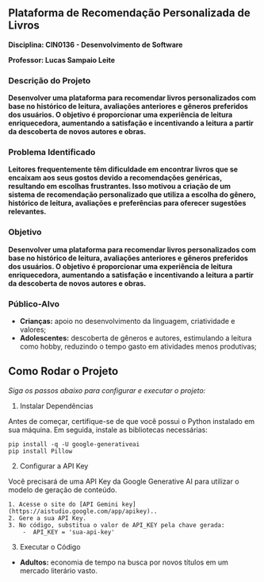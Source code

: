 ## Plataforma de Recomendação Personalizada de Livros
**Disciplina: CIN0136 - Desenvolvimento de Software**

**Professor: Lucas Sampaio Leite**

### Descrição do Projeto
__Desenvolver uma plataforma para recomendar livros personalizados com base no histórico de leitura, avaliações anteriores e gêneros preferidos dos usuários. O objetivo é proporcionar uma experiência de leitura enriquecedora, aumentando a satisfação e incentivando a leitura a partir da descoberta de novos autores e obras.__


### Problema Identificado
__Leitores frequentemente têm dificuldade em encontrar livros que se encaixam aos seus gostos devido a recomendações genéricas, resultando em escolhas frustrantes. Isso motivou a criação de um sistema de recomendação personalizado que utiliza a escolha do gênero, histórico de leitura, avaliações e preferências para oferecer sugestões relevantes.__


### Objetivo
__Desenvolver uma plataforma para recomendar livros personalizados com base no histórico de leitura, avaliações anteriores e gêneros preferidos dos usuários. O objetivo é proporcionar uma experiência de leitura enriquecedora, aumentando a satisfação e incentivando a leitura a partir da descoberta de novos autores e obras.__
 

### Público-Alvo
* **Crianças:** apoio no desenvolvimento da linguagem, criatividade e valores;
* **Adolescentes:** descoberta de gêneros e autores, estimulando a leitura como hobby, reduzindo o tempo gasto em atividades menos produtivas;

## Como Rodar o Projeto
_Siga os passos abaixo para configurar e executar o projeto:_

1. Instalar Dependências

Antes de começar, certifique-se de que você possui o Python instalado em sua máquina. Em seguida, instale as bibliotecas necessárias:
```
pip install -q -U google-generativeai
pip install Pillow

```

2. Configurar a API Key

Você precisará de uma API Key da Google Generative AI para utilizar o modelo de geração de conteúdo.

    1. Acesse o site do [API Gemini key](https://aistudio.google.com/app/apikey)..
    2. Gere a sua API Key.
    3. No código, substitua o valor de API_KEY pela chave gerada:
        -  API_KEY = 'sua-api-key'
3. Executar o Código
* **Adultos:** economia de tempo na busca por novos títulos em um mercado literário vasto.
